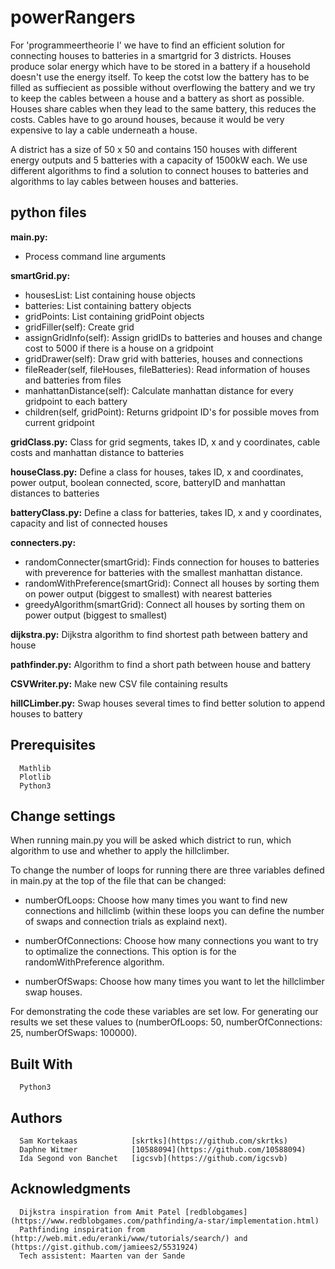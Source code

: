 # powerRangers

For 'programmeertheorie I' we have to find an efficient solution for connecting houses to batteries in a smartgrid for 3 districts. Houses produce solar energy which have to be stored in a battery if a household doesn't use the energy itself. To keep the cotst low the battery has to be filled as suffiecient as possible without overflowing the battery and we try to keep the cables between a house and a battery as short as possible. Houses share cables when they lead to the same battery, this reduces the costs. Cables have to go around houses, because it would be very expensive to lay a cable underneath a house.

A district has a size of 50 x 50 and contains 150 houses with different energy outputs and 5 batteries with a capacity of 1500kW each. We use different algorithms to find a solution to connect houses to batteries and algorithms to lay cables between houses and batteries.

## python files

**main.py:**
- Process command line arguments

**smartGrid.py:**
- housesList: List containing house objects
- batteries: List containing battery objects
- gridPoints: List containing gridPoint objects
- gridFiller(self): Create grid
- assignGridInfo(self): Assign gridIDs to batteries and houses and change cost to 5000 if there is a house on a gridpoint
- gridDrawer(self): Draw grid with batteries, houses and connections
- fileReader(self, fileHouses, fileBatteries): Read information of houses and batteries from files
- manhattanDistance(self): Calculate manhattan distance for every gridpoint to each battery
- children(self, gridPoint): Returns gridpoint ID's for possible moves from current gridpoint

**gridClass.py:** Class for grid segments, takes ID, x and y coordinates, cable costs and manhattan distance to batteries

**houseClass.py:** Define a class for houses, takes ID, x and coordinates, power output, boolean connected, score, batteryID and           manhattan distances to batteries

**batteryClass.py:** Define a class for batteries, takes ID, x and y coordinates, capacity and list of connected houses

**connecters.py:**
- randomConnecter(smartGrid): Finds connection for houses to batteries with preverence for batteries with
                 the smallest manhattan distance.</li>
- randomWithPreference(smartGrid): Connect all houses by sorting them on power output (biggest to smallest) with nearest                   batteries
- greedyAlgorithm(smartGrid): Connect all houses by sorting them on power output (biggest to smallest)

**dijkstra.py:** Dijkstra algorithm to find shortest path between battery and house

**pathfinder.py:** Algorithm to find a short path between house and battery

**CSVWriter.py:** Make new CSV file containing results

**hillCLimber.py:** Swap houses several times to find better solution to append houses to battery

## Prerequisites
```
  Mathlib
  Plotlib
  Python3
```

## Change settings

  When running main.py you will be asked which district to run, which algorithm to use and whether to apply the hillclimber.

  To change the number of loops for running there are three variables defined in main.py at the top of the file that can be changed:

  - numberOfLoops: Choose how many times you want to find new connections and hillclimb (within these loops you can define the number of  swaps and connection trials as explaind next).

  - numberOfConnections: Choose how many connections you want to try to optimalize the connections. This option is for the randomWithPreference algorithm.

 - numberOfSwaps: Choose how many times you want to let the hillclimber swap houses.

 For demonstrating the code these variables are set low. For generating our results we set these values to (numberOfLoops: 50, numberOfConnections: 25, numberOfSwaps: 100000).

## Built With
```
  Python3
```

## Authors
```
  Sam Kortekaas            [skrtks](https://github.com/skrtks)
  Daphne Witmer            [10588094](https://github.com/10588094)
  Ida Segond von Banchet   [igcsvb](https://github.com/igcsvb)
```

## Acknowledgments
```
  Dijkstra inspiration from Amit Patel [redblobgames] (https://www.redblobgames.com/pathfinding/a-star/implementation.html)
  Pathfinding inspiration from (http://web.mit.edu/eranki/www/tutorials/search/) and (https://gist.github.com/jamiees2/5531924)
  Tech assistent: Maarten van der Sande
```
